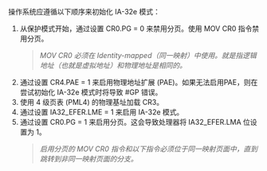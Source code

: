 

操作系统应遵循以下顺序来初始化 IA-32e 模式：
1. 从保护模式开始，通过设置 CR0.PG = 0 来禁用分页。使用 MOV CR0 指令禁用分页。
   > *MOV CR0 必须在 Identity-mapped（同一映射）中使用。就是指逻辑地址（也就是虚拟地址）和物理地址是相同的。*
2. 通过设置 CR4.PAE = 1 来启用物理地址扩展 (PAE)。如果无法启用PAE，则在尝试初始化 IA-32e 模式时将导致 #GP 错误。
3. 使用 4 级页表 (PML4) 的物理基址加载 CR3。
4. 通过设置 IA32_EFER.LME = 1 来启用 IA-32e 模式。
5. 通过设置 CR0.PG = 1 来启用分页。这会导致处理器将 IA32_EFER.LMA 位设置为 1。
   > *启用分页的 MOV CR0 指令和以下指令必须位于同一映射页面中，直到跳转到非同一映射页面的分支。*